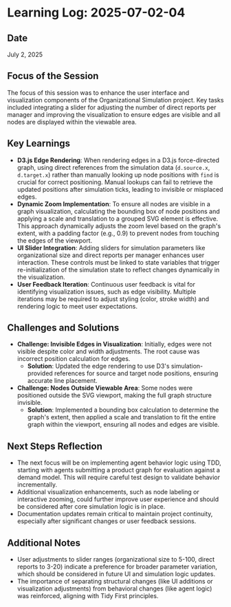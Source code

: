 # Learning Log: 2025-07-02-04

## Date
July 2, 2025

## Focus of the Session
The focus of this session was to enhance the user interface and visualization components of the Organizational Simulation project. Key tasks included integrating a slider for adjusting the number of direct reports per manager and improving the visualization to ensure edges are visible and all nodes are displayed within the viewable area.

## Key Learnings
- **D3.js Edge Rendering**: When rendering edges in a D3.js force-directed graph, using direct references from the simulation data (`d.source.x`, `d.target.x`) rather than manually looking up node positions with `find` is crucial for correct positioning. Manual lookups can fail to retrieve the updated positions after simulation ticks, leading to invisible or misplaced edges.
- **Dynamic Zoom Implementation**: To ensure all nodes are visible in a graph visualization, calculating the bounding box of node positions and applying a scale and translation to a grouped SVG element is effective. This approach dynamically adjusts the zoom level based on the graph's extent, with a padding factor (e.g., 0.9) to prevent nodes from touching the edges of the viewport.
- **UI Slider Integration**: Adding sliders for simulation parameters like organizational size and direct reports per manager enhances user interaction. These controls must be linked to state variables that trigger re-initialization of the simulation state to reflect changes dynamically in the visualization.
- **User Feedback Iteration**: Continuous user feedback is vital for identifying visualization issues, such as edge visibility. Multiple iterations may be required to adjust styling (color, stroke width) and rendering logic to meet user expectations.

## Challenges and Solutions
- **Challenge: Invisible Edges in Visualization**: Initially, edges were not visible despite color and width adjustments. The root cause was incorrect position calculation for edges.
  - **Solution**: Updated the edge rendering to use D3's simulation-provided references for source and target node positions, ensuring accurate line placement.
- **Challenge: Nodes Outside Viewable Area**: Some nodes were positioned outside the SVG viewport, making the full graph structure invisible.
  - **Solution**: Implemented a bounding box calculation to determine the graph's extent, then applied a scale and translation to fit the entire graph within the viewport, ensuring all nodes and edges are visible.

## Next Steps Reflection
- The next focus will be on implementing agent behavior logic using TDD, starting with agents submitting a product graph for evaluation against a demand model. This will require careful test design to validate behavior incrementally.
- Additional visualization enhancements, such as node labeling or interactive zooming, could further improve user experience and should be considered after core simulation logic is in place.
- Documentation updates remain critical to maintain project continuity, especially after significant changes or user feedback sessions.

## Additional Notes
- User adjustments to slider ranges (organizational size to 5-100, direct reports to 3-20) indicate a preference for broader parameter variation, which should be considered in future UI and simulation logic updates.
- The importance of separating structural changes (like UI additions or visualization adjustments) from behavioral changes (like agent logic) was reinforced, aligning with Tidy First principles.
